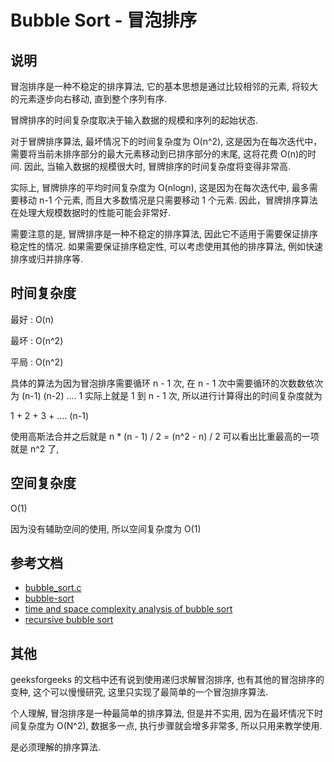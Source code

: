 # Bubble Sort - 冒泡排序

## 说明

冒泡排序是一种不稳定的排序算法, 它的基本思想是通过比较相邻的元素,
将较大的元素逐步向右移动, 直到整个序列有序.

冒牌排序的时间复杂度取决于输入数据的规模和序列的起始状态.

对于冒牌排序算法, 最坏情况下的时间复杂度为 O(n^2), 这是因为在每次迭代中，
需要将当前未排序部分的最大元素移动到已排序部分的末尾, 这将花费 O(n)的时间.
因此, 当输入数据的规模很大时, 冒牌排序的时间复杂度将变得非常高.

实际上, 冒牌排序的平均时间复杂度为 O(nlogn), 这是因为在每次迭代中,
最多需要移动 n-1 个元素, 而且大多数情况是只需要移动 1 个元素.
因此，冒牌排序算法在处理大规模数据时的性能可能会非常好.

需要注意的是, 冒牌排序是一种不稳定的排序算法,
因此它不适用于需要保证排序稳定性的情况.
如果需要保证排序稳定性, 可以考虑使用其他的排序算法, 
例如快速排序或归并排序等.

## 时间复杂度

最好 : O(n)

最坏 : O(n^2)

平局 : O(n^2)

具体的算法为因为冒泡排序需要循环 n - 1 次,
在 n - 1 次中需要循环的次数数依次为 (n-1) (n-2) .... 1
实际上就是  1 到  n - 1 次, 所以进行计算得出的时间复杂度就为

1 + 2 + 3 + .... (n-1)

使用高斯法合并之后就是 n * (n - 1) / 2 = (n^2 - n) / 2
可以看出比重最高的一项就是 n^2 了,

## 空间复杂度

O(1)

因为没有辅助空间的使用, 所以空间复杂度为 O(1)

## 参考文档

* [bubble_sort.c](./bubble_sort.c)
* [bubble-sort](https://www.geeksforgeeks.org/bubble-sort/)
* [time and space complexity analysis of bubble sort](https://www.geeksforgeeks.org/time-and-space-complexity-analysis-of-bubble-sort/)
* [recursive bubble sort](https://www.geeksforgeeks.org/recursive-bubble-sort/)


## 其他

geeksforgeeks 的文档中还有说到使用递归求解冒泡排序, 也有其他的冒泡排序的变种,
这个可以慢慢研究, 这里只实现了最简单的一个冒泡排序算法.

个人理解, 冒泡排序是一种最简单的排序算法, 但是并不实用, 因为在最坏情况下时间复杂度为 O(N^2),
数据多一点, 执行步骤就会增多非常多, 所以只用来教学使用.

是必须理解的排序算法.
